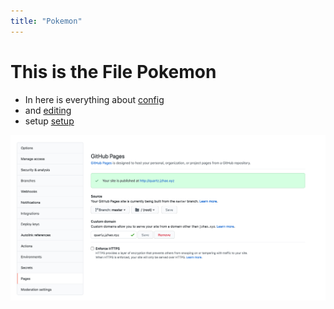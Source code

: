 ```yaml
---
title: "Pokemon"
---
```

# This is the File Pokemon

* In here is everything about [config](notes/config.md)
* and  [editing](notes/editing.md)
* setup [setup](notes/setup.md)

![github-pages](notes/images/github-pages.png)